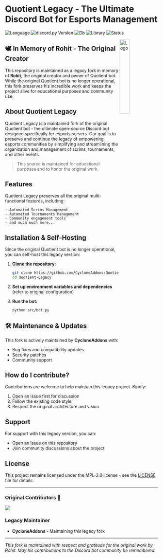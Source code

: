 # Quotient Legacy - The Ultimate Discord Bot for Esports Management

![Language](https://img.shields.io/badge/lang-Python%203.8-green)
![discord.py Version](https://img.shields.io/badge/lib-discord.py%202.0-blue)
![Db](https://img.shields.io/badge/db-PostgreSQL-blue)
![Library](https://img.shields.io/badge/orm-Tortoise%20ORM-purple)
![Status](https://img.shields.io/badge/status-legacy-orange)

<img align="right" src="https://cdn.discordapp.com/attachments/782161513825042462/937419510447751249/quotient.png" alt="Logo" width="25%">

## 🕊️ In Memory of Rohit - The Original Creator

This repository is maintained as a legacy fork in memory of **Rohit**, the original creator and owner of Quotient bot. While the original Quotient bot is no longer operational, this fork preserves his incredible work and keeps the project alive for educational purposes and community use.

## About Quotient Legacy

Quotient Legacy is a maintained fork of the original Quotient bot - the ultimate open-source Discord bot designed specifically for esports servers. Our goal is to preserve and continue the legacy of empowering esports communities by simplifying and streamlining the organization and management of scrims, tournaments, and other events.

> This source is maintained for educational purposes and to honor the original work.

## Features
Quotient Legacy preserves all the original multi-functional features, including:
```
- Automated Scrims Management
- Automated Tournaments Management
- Community engagement tools
- and much much more...
```

## Installation & Self-Hosting

Since the original Quotient bot is no longer operational, you can self-host this legacy version:

1. **Clone the repository:**
   ```bash
   git clone https://github.com/CycloneAddons/Quotient-Legacy.git
   cd Quotient-Legacy
   ```

2. **Set up environment variables and dependencies** (refer to original configuration)

3. **Run the bot:**
   ```bash
   python src/bot.py
   ```

## 🛠️ Maintenance & Updates

This fork is actively maintained by **CycloneAddons** with:
- Bug fixes and compatibility updates
- Security patches
- Community support

## How do I contribute?

Contributions are welcome to help maintain this legacy project. Kindly:
1. Open an issue first for discussion
2. Follow the existing code style
3. Respect the original architecture and vision

## Support
For support with this legacy version, you can:
- Open an issue on this repository
- Join community discussions about the project

## License
This project remains licensed under the MPL-2.0 license - see the [LICENSE](LICENSE) file for details.

---

### Original Contributors 👥
<a href="https://github.com/quotientbot/Quotient-Bot/graphs/contributors">
  <img src="https://contrib.rocks/image?repo=quotientbot/Quotient-Bot" />
</a>

### Legacy Maintainer
- **CycloneAddons** - Maintaining this legacy fork

---

*This fork is maintained with respect and gratitude for the original work by Rohit. May his contributions to the Discord bot community be remembered.*
